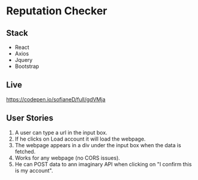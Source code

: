 # Reputation Checker

## Stack
* React
* Axios
* Jquery
* Bootstrap

## Live
https://codepen.io/sofianeD/full/gdVMja

## User Stories
1. A user can type a url in the input box.
2. If he clicks on Load account it will load the webpage.
3. The webpage appears in a div under the input box when the data is fetched.
4. Works for any webpage (no CORS issues).
5. He can POST data to ann imaginary API when clicking on "I confirm this is my account".
